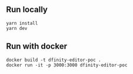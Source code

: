 ## Run locally

```
yarn install
yarn dev
```

## Run with docker

```
docker build -t dfinity-editor-poc .
docker run -it -p 3000:3000 dfinity-editor-poc
```
